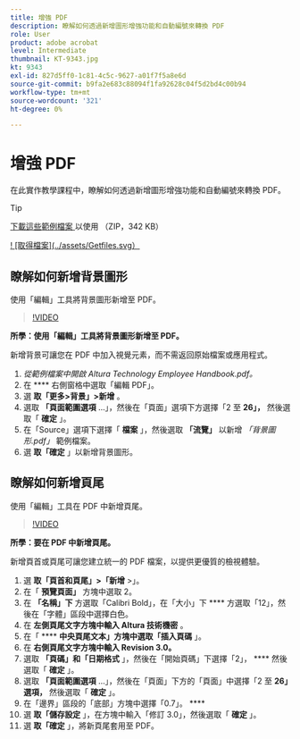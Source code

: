 ```yaml
---
title: 增強 PDF
description: 瞭解如何透過新增圖形增強功能和自動編號來轉換 PDF
role: User
product: adobe acrobat
level: Intermediate
thumbnail: KT-9343.jpg
kt: 9343
exl-id: 827d5ff0-1c81-4c5c-9627-a01f7f5a8e6d
source-git-commit: b9fa2e683c88094f1fa92628c04f5d2bd4c00b94
workflow-type: tm+mt
source-wordcount: '321'
ht-degree: 0%

---
```


# 增強 PDF

在此實作教學課程中，瞭解如何透過新增圖形增強功能和自動編號來轉換 PDF。

>[!TIP]
>
>[下載這些範例檔案 ](../assets/Enhance.zip) 以使用 （ZIP，342 KB）

[! [取得檔案](../assets/Getfiles.svg）](../assets/Enhance.zip)

## 瞭解如何新增背景圖形

使用「編輯」工具將背景圖形新增至 PDF。

>[!VIDEO](https://video.tv.adobe.com/v/338746?hidetitle=true)

**所學：使用「編輯」工具將背景圖形新增至 PDF。**

新增背景可讓您在 PDF 中加入視覺元素，而不需返回原始檔案或應用程式。

1. *從範例檔案中開啟 Altura Technology Employee Handbook.pdf。*
1. 在 **** 右側窗格中選取「編輯 PDF」。
1. 選 **取「更多>背景」>新增** 。
1. 選取 **「頁面範圍選項** ...」，然後在「頁面」選項下方選擇「2 至 **26」，** 然後選取「 **確定** 」。
1. 在「Source」選項下選擇「 **檔案** 」，然後選取 **「流覽」** 以新增 *「背景圖形.pdf」* 範例檔案。
1. 選 **取「確定** 」以新增背景圖形。

## 瞭解如何新增頁尾

使用「編輯」工具在 PDF 中新增頁尾。

>[!VIDEO](https://video.tv.adobe.com/v/338745?hidetitle=true)

**所學：要在 PDF 中新增頁尾。**

新增頁首或頁尾可讓您建立統一的 PDF 檔案，以提供更優質的檢視體驗。

1. 選 **取「頁首和頁尾」>「新增** >」。
1. 在「 **預覽頁面」** 方塊中選取 2。
1. 在 **「名稱」下** 方選取「Calibri Bold」，在「大小」下 **** 方選取「12」，然後在「字體」區段中選擇白色。
1. 在 **左側頁尾文字方塊中輸入 Altura 技術機密** 。
1. 在「 **** **中央頁尾文本」方塊中選取「插入頁碼** 」。
1. 在 **右側頁尾文字方塊中輸入 Revision 3.0。**
1. 選取 **「頁碼」和「日期格式** 」，然後在「開始頁碼」下選擇「2」， **** 然後選取「 **確定** 」。
1. 選取 **「頁面範圍選項** ...」，然後在「頁面」下方的「頁面」中選擇「2 至 **26」選項，** 然後選取「 **確定** 」。
1. 在「邊界」區段的「底部」方塊中選擇「0.7」。 ****
1. 選 **取「儲存設定** 」，在方塊中輸入「修訂 3.0」，然後選取「 **確定** 」。
1. 選 **取「確定** 」，將新頁尾套用至 PDF。
